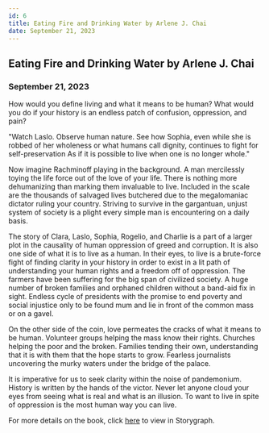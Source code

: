 ```yaml
---
id: 6
title: Eating Fire and Drinking Water by Arlene J. Chai 
date: September 21, 2023
---
```


## Eating Fire and Drinking Water by Arlene J. Chai 

### September 21, 2023

How would you define living and what it means to be human? What would you do if your history is an endless patch of confusion, oppression, and pain? 

"Watch Laslo. Observe human nature. See how Sophia, even while she is robbed of her wholeness or what humans call dignity, continues to fight for self-preservation As if it is possible to live when one is no longer whole." 

Now imagine Rachminoff playing in the background. A man mercilessly toying the life force out of the love of your life. There is nothing more dehumanizing than marking them invaluable to live. Included in the scale are the thousands of salvaged lives butchered due to the megalomaniac dictator ruling your country. Striving to survive in the gargantuan, unjust system of society is a plight every simple man is encountering on a daily basis. 

The story of Clara, Laslo, Sophia, Rogelio, and Charlie is a part of a larger plot in the causality of human oppression of greed and corruption. It is also one side of what it is to live as a human. In their eyes, to live is a brute-force fight of finding clarity in your history in order to exist in a lit path of understanding your human rights and a freedom off of oppression. The farmers have been suffering for the big span of civilized society. A huge number of broken families and orphaned children without a band-aid fix in sight.  Endless cycle of presidents with the promise to end poverty and social injustice only to be found mum and lie in front of the common mass or on a gavel.

On the other side of the coin, love permeates the cracks of what it means to be human. Volunteer groups helping the mass know their rights. Churches helping the poor and the broken. Families tending their own, understanding that it is with them that the hope starts to grow. Fearless journalists uncovering the murky waters under the bridge of the palace.

It is imperative for us to seek clarity within the noise of pandemonium. History is written by the hands of the victor. Never let anyone cloud your eyes from seeing what is real and what is an illusion. To want to live in spite of oppression is the most human way you can live.

For more details on the book, click 
<a href="https://app.thestorygraph.com/books/b995cd64-374d-4fa7-9ae8-f58ea53d2d0e" target="_blank" rel="noopener noreferrer">here</a> to view in Storygraph.